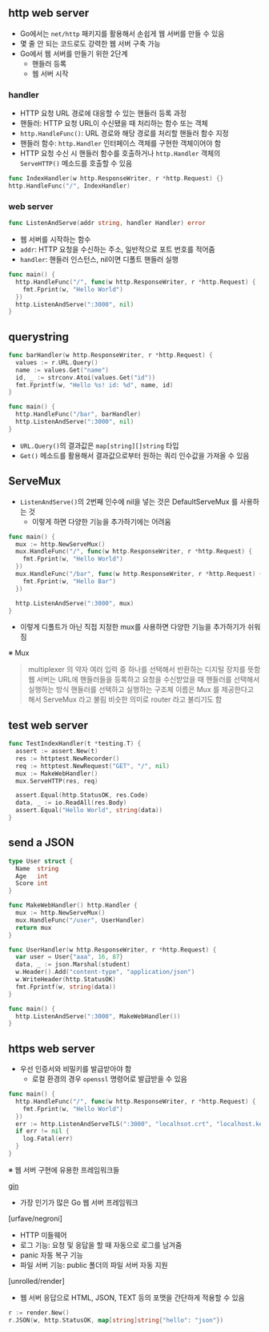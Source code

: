 ## http web server

- Go에서는 `net/http` 패키지를 활용해서 손쉽게 웹 서버를 만들 수 있음
- 몇 줄 안 되는 코드로도 강력한 웹 서버 구축 가능
- Go에서 웹 서버를 만들기 위한 2단계
  - 핸들러 등록
  - 웹 서버 시작

### handler

- HTTP 요청 URL 경로에 대응할 수 있는 핸들러 등록 과정
- 핸들러: HTTP 요청 URL이 수신됐을 때 처리하는 함수 또는 객체
- `http.HandleFunc()`: URL 경로와 해당 경로를 처리할 핸들러 함수 지정
- 핸들러 함수: `http.Handler` 인터페이스 객체를 구현한 객체이어야 함
- HTTP 요청 수신 시 핸들러 함수를 호출하거나 `http.Handler` 객체의 `ServeHTTP()` 메소드를 호출할 수 있음

```go
func IndexHandler(w http.ResponseWriter, r *http.Request) {}
http.HandleFunc("/", IndexHandler)
```

### web server

```go
func ListenAndServe(addr string, handler Handler) error
```

- 웹 서버를 시작하는 함수
- `addr`: HTTP 요청을 수신하는 주소, 일반적으로 포트 번호를 적어줌
- `handler`: 핸들러 인스턴스, nil이면 디폴트 핸들러 실행

```go
func main() {
  http.HandleFunc("/", func(w http.ResponseWriter, r *http.Request) {
    fmt.Fprint(w, "Hello World")
  })
  http.ListenAndServe(":3000", nil)
}
```

## querystring

```go
func barHandler(w http.ResponseWriter, r *http.Request) {
  values := r.URL.Query()
  name := values.Get("name")
  id, _ := strconv.Atoi(values.Get("id"))
  fmt.Fprintf(w, "Hello %s! id: %d", name, id)
}

func main() {
  http.HandleFunc("/bar", barHandler)
  http.ListenAndServe(":3000", nil)
}
```

- `URL.Query()`의 결과값은 `map[string][]string` 타입
- `Get()` 메소드를 활용해서 결과값으로부터 원하는 쿼리 인수값을 가져올 수 있음

## ServeMux

- `ListenAndServe()`의 2번째 인수에 nil을 넣는 것은 DefaultServeMux 를 사용하는 것
  - 이렇게 하면 다양한 기능을 추가하기에는 어려움

```go
func main() {
  mux := http.NewServeMux()
  mux.HandleFunc("/", func(w http.ResponseWriter, r *http.Request) {
    fmt.Fprint(w, "Hello World")
  })
  mux.HandleFunc("/bar", func(w http.ResponseWriter, r *http.Request) {
    fmt.Fprint(w, "Hello Bar")
  })

  http.ListenAndServe(":3000", mux)
}
```

- 이렇게 디폴트가 아닌 직접 지정한 mux를 사용하면 다양한 기능을 추가하기가 쉬워짐

※ Mux

> multiplexer 의 약자
> 여러 입력 중 하나를 선택해서 반환하는 디지털 장치를 뜻함
> 웹 서버는 URL에 핸들러들을 등록하고 요청을 수신받았을 때 핸들러를 선택해서 실행하는 방식
> 핸들러를 선택하고 실행하는 구조체 이름은 Mux 를 제공한다고 해서 ServeMux 라고 불림
> 비슷한 의미로 router 라고 불리기도 함

## test web server

```go
func TestIndexHandler(t *testing.T) {
  assert := assert.New(t)
  res := httptest.NewRecorder()
  req := httptest.NewRequest("GET", "/", nil)
  mux := MakeWebHandler()
  mux.ServeHTTP(res, req)

  assert.Equal(http.StatusOK, res.Code)
  data, _ := io.ReadAll(res.Body)
  assert.Equal("Hello World", string(data))
}
```

## send a JSON

```go
type User struct {
  Name  string
  Age   int
  Score int
}

func MakeWebHandler() http.Handler {
  mux := http.NewServeMux()
  mux.HandleFunc("/user", UserHandler)
  return mux
}

func UserHandler(w http.ResponseWriter, r *http.Request) {
  var user = User{"aaa", 16, 87}
  data, _ := json.Marshal(student)
  w.Header().Add("content-type", "application/json")
  w.WriteHeader(http.StatusOK)
  fmt.Fprintf(w, string(data))
}

func main() {
  http.ListenAndServe(":3000", MakeWebHandler())
}
```

## https web server

- 우선 인증서와 비밀키를 발급받아야 함
  - 로컬 환경의 경우 `openssl` 명령어로 발급받을 수 있음

```go
func main() {
  http.HandleFunc("/", func(w http.ResponseWriter, r *http.Request) {
    fmt.Fprint(w, "Hello World")
  })
  err := http.ListenAndServeTLS(":3000", "localhsot.crt", "localhost.key", nil)
  if err != nil {
    log.Fatal(err)
  }
}
```

※ 웹 서버 구현에 유용한 프레임워크들

[gin](https://github.com/gin-gonic/gin)

- 가장 인기가 많은 Go 웹 서버 프레임워크

[urfave/negroni]

- HTTP 미들웨어
- 로그 기능: 요청 및 응답을 할 때 자동으로 로그를 남겨줌
- panic 자동 복구 기능
- 파일 서버 기능: public 폴더의 파일 서버 자동 지원

[unrolled/render]

- 웹 서버 응답으로 HTML, JSON, TEXT 등의 포맷을 간단하게 적용할 수 있음

```go
r := render.New()
r.JSON(w, http.StatusOK, map[string]string{"hello": "json"})
```
